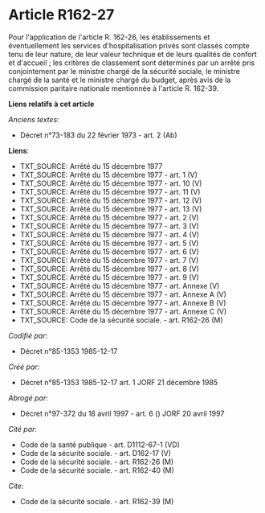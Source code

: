 # Article R162-27

Pour l'application de l'article R. 162-26, les établissements et éventuellement les services d'hospitalisation privés sont
classés compte tenu de leur nature, de leur valeur technique et de leurs qualités de confort et d'accueil ; les critères de
classement sont déterminés par un arrêté pris conjointement par le ministre chargé de la sécurité sociale, le ministre chargé
de la santé et le ministre chargé du budget, après avis de la commission paritaire nationale mentionnée à l'article R.
162-39.

**Liens relatifs à cet article**

_Anciens textes_:

  - Décret n°73-183 du 22 février 1973 - art. 2 (Ab)

**Liens**:

  - TXT_SOURCE: Arrêté du 15 décembre 1977
  - TXT_SOURCE: Arrêté du 15 décembre 1977 - art. 1 (V)
  - TXT_SOURCE: Arrêté du 15 décembre 1977 - art. 10 (V)
  - TXT_SOURCE: Arrêté du 15 décembre 1977 - art. 11 (V)
  - TXT_SOURCE: Arrêté du 15 décembre 1977 - art. 12 (V)
  - TXT_SOURCE: Arrêté du 15 décembre 1977 - art. 13 (V)
  - TXT_SOURCE: Arrêté du 15 décembre 1977 - art. 2 (V)
  - TXT_SOURCE: Arrêté du 15 décembre 1977 - art. 3 (V)
  - TXT_SOURCE: Arrêté du 15 décembre 1977 - art. 4 (V)
  - TXT_SOURCE: Arrêté du 15 décembre 1977 - art. 5 (V)
  - TXT_SOURCE: Arrêté du 15 décembre 1977 - art. 6 (V)
  - TXT_SOURCE: Arrêté du 15 décembre 1977 - art. 7 (V)
  - TXT_SOURCE: Arrêté du 15 décembre 1977 - art. 8 (V)
  - TXT_SOURCE: Arrêté du 15 décembre 1977 - art. 9 (V)
  - TXT_SOURCE: Arrêté du 15 décembre 1977 - art. Annexe (V)
  - TXT_SOURCE: Arrêté du 15 décembre 1977 - art. Annexe A (V)
  - TXT_SOURCE: Arrêté du 15 décembre 1977 - art. Annexe B (V)
  - TXT_SOURCE: Arrêté du 15 décembre 1977 - art. Annexe C (V)
  - TXT_SOURCE: Code de la sécurité sociale. - art. R162-26 (M)

_Codifié par_:

  - Décret n°85-1353 1985-12-17

_Créé par_:

  - Décret n°85-1353 1985-12-17 art. 1 JORF 21 décembre 1985

_Abrogé par_:

  - Décret n°97-372 du 18 avril 1997 - art. 6 () JORF 20 avril 1997

_Cité par_:

  - Code de la santé publique - art. D1112-67-1 (VD)
  - Code de la sécurité sociale. - art. D162-17 (V)
  - Code de la sécurité sociale. - art. R162-26 (M)
  - Code de la sécurité sociale. - art. R162-40 (M)

_Cite_:

  - Code de la sécurité sociale. - art. R162-39 (M)
